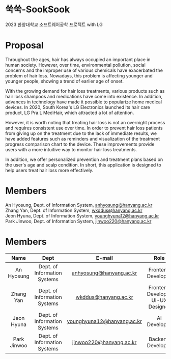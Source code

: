 # 쑥쑥-SookSook
2023 한양대학교 소프트웨어공학 프로젝트 with LG 
# Proposal
Throughout the ages, hair has always occupied an important place in human society. However, over time, environmental pollution, social concerns and the improper use of various chemicals have exacerbated the problem of hair loss. Nowadays, this problem is affecting younger and younger people, showing a trend of earlier age of onset.   

With the growing demand for hair loss treatments, various products such as hair loss shampoos and medications have come into existence. In addition, advances in technology have made it possible to popularize home medical devices. In 2020, South Korea's LG Electronics launched its hair care product, LG Pra.L MediHair, which attracted a lot of attention.

However, it is worth noting that treating hair loss is not an overnight process and requires consistent use over time. In order to prevent hair loss patients from giving up on the treatment due to the lack of immediate results, we have added features such as reminders and visualization of the treatment progress comparison chart to the device. These improvements provide users with a more intuitive way to monitor hair loss treatments.   

In addition, we offer personalized prevention and treatment plans based on the user's age and scalp condition. In short, this application is designed to help users treat hair loss more effectively.
# Members
An Hyosung, Dept. of Information System, anhyosung@hanyang.ac.kr    
Zhang Yan, Dept. of Information System, wkddus@hanyang.ac.kr     
Jeon Hyuna, Dept. of Information System, younghyuna12@hanyang.ac.kr    
Park Jinwoo, Dept. of Information System, jinwoo220@hanyang.ac.kr

# Members
| Name | Dept | E-mail | Role |
|   :---:    |     :---:      |      :---:      |   :---:   |
| An Hyosung| Dept. of Information Systems     | anhyosung@hanyang.ac.kr    | Frontend Developer|
| Zhang Yan| Dept. of Information Systems       | wkddus@hanyang.ac.kr     |Frontend Developer<br>UI-UX Designer|
| Jeon Hyuna| Dept. of Information Systems     |younghyuna12@hanyang.ac.kr    | AI Developer|
| Park Jinwoo| Dept. of Information Systems     | jinwoo220@hanyang.ac.kr    | Backend Developer|


